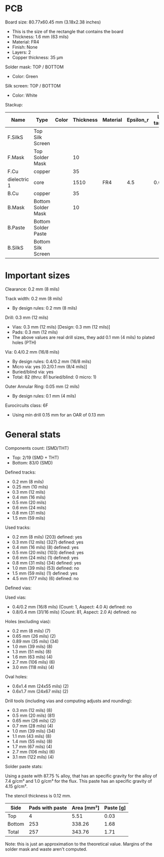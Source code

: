 # PCB

Board size: 80.77x60.45 mm (3.18x2.38 inches)

- This is the size of the rectangle that contains the board
- Thickness: 1.6 mm (63 mils)
- Material: FR4
- Finish: None
- Layers: 2
- Copper thickness: 35 µm

Solder mask: TOP / BOTTOM

- Color: Green

Silk screen: TOP / BOTTOM

- Color: White


Stackup:

| Name                 | Type                 | Color            | Thickness | Material        | Epsilon_r | Loss tangent |
|----------------------|----------------------|------------------|-----------|-----------------|-----------|--------------|
| F.SilkS              | Top Silk Screen      |                  |           |                 |           |              |
| F.Mask               | Top Solder Mask      |                  |        10 |                 |           |              |
| F.Cu                 | copper               |                  |        35 |                 |           |              |
| dielectric 1         | core                 |                  |      1510 | FR4             |       4.5 |        0.020 |
| B.Cu                 | copper               |                  |        35 |                 |           |              |
| B.Mask               | Bottom Solder Mask   |                  |        10 |                 |           |              |
| B.Paste              | Bottom Solder Paste  |                  |           |                 |           |              |
| B.SilkS              | Bottom Silk Screen   |                  |           |                 |           |              |

# Important sizes

Clearance: 0.2 mm (8 mils)

Track width: 0.2 mm (8 mils)

- By design rules: 0.2 mm (8 mils)

Drill: 0.3 mm (12 mils)

- Vias: 0.3 mm (12 mils) [Design: 0.3 mm (12 mils)]
- Pads: 0.3 mm (12 mils)
- The above values are real drill sizes, they add 0.1 mm (4 mils) to plated holes (PTH)

Via: 0.4/0.2 mm (16/8 mils)

- By design rules: 0.4/0.2 mm (16/8 mils)
- Micro via: yes [0.2/0.1 mm (8/4 mils)]
- Buried/blind via: yes
- Total: 82 (thru: 81 buried/blind: 0 micro: 1)

Outer Annular Ring: 0.05 mm (2 mils)

- By design rules: 0.1 mm (4 mils)

Eurocircuits class: 6F
- Using min drill 0.15 mm for an OAR of 0.13 mm


# General stats

Components count: (SMD/THT)

- Top: 2/19 (SMD + THT)
- Bottom: 83/0 (SMD)

Defined tracks:

- 0.2 mm (8 mils)
- 0.25 mm (10 mils)
- 0.3 mm (12 mils)
- 0.4 mm (16 mils)
- 0.5 mm (20 mils)
- 0.6 mm (24 mils)
- 0.8 mm (31 mils)
- 1.5 mm (59 mils)

Used tracks:

- 0.2 mm (8 mils) (203) defined: yes
- 0.3 mm (12 mils) (327) defined: yes
- 0.4 mm (16 mils) (8) defined: yes
- 0.5 mm (20 mils) (103) defined: yes
- 0.6 mm (24 mils) (1) defined: yes
- 0.8 mm (31 mils) (34) defined: yes
- 1.0 mm (39 mils) (53) defined: no
- 1.5 mm (59 mils) (1) defined: yes
- 4.5 mm (177 mils) (6) defined: no

Defined vias:


Used vias:

- 0.4/0.2 mm (16/8 mils) (Count: 1, Aspect: 4.0 A) defined: no
- 0.8/0.4 mm (31/16 mils) (Count: 81, Aspect: 2.0 A) defined: no

Holes (excluding vias):

- 0.2 mm (8 mils) (7)
- 0.65 mm (26 mils) (2)
- 0.89 mm (35 mils) (34)
- 1.0 mm (39 mils) (8)
- 1.3 mm (51 mils) (8)
- 1.6 mm (63 mils) (4)
- 2.7 mm (106 mils) (6)
- 3.0 mm (118 mils) (4)

Oval holes:

- 0.6x1.4 mm (24x55 mils) (2)
- 0.6x1.7 mm (24x67 mils) (2)

Drill tools (including vias and computing adjusts and rounding):

- 0.3 mm (12 mils) (8)
- 0.5 mm (20 mils) (81)
- 0.65 mm (26 mils) (2)
- 0.7 mm (28 mils) (4)
- 1.0 mm (39 mils) (34)
- 1.1 mm (43 mils) (8)
- 1.4 mm (55 mils) (8)
- 1.7 mm (67 mils) (4)
- 2.7 mm (106 mils) (6)
- 3.1 mm (122 mils) (4)

Solder paste stats:

Using a paste with 87.75 % alloy, that has an specific gravity for the alloy of 7.4 g/cm³
and 1.0 g/cm³ for the flux. This paste has an specific gravity of  4.15 g/cm³.

The stencil thickness is  0.12 mm.

| Side   | Pads with paste | Area [mm²] | Paste [g] |
|--------|-----------------|------------|-----------|
| Top    |               4 |       5.51 |      0.03 |
| Bottom |             253 |     338.26 |      1.68 |
| Total  |             257 |     343.76 |      1.71 |

Note: this is just an approximation to the theoretical value. Margins of the solder mask and waste aren't computed.



